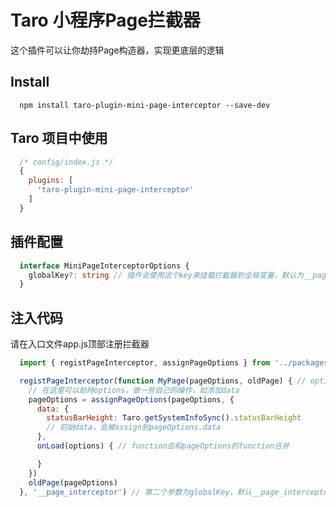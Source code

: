 # Taro 小程序Page拦截器
这个插件可以让你劫持Page构造器，实现更底层的逻辑
## Install
```
  npm install taro-plugin-mini-page-interceptor --save-dev
```

## Taro 项目中使用
``` javascript
  /* config/index.js */
  {
    plugins: [
      'taro-plugin-mini-page-interceptor'
    ]
  }
```
## 插件配置

``` typescript
  interface MiniPageInterceptorOptions {
    globalKey?: string // 插件会使用这个key来挂载拦截器到全局变量，默认为__page_interceptor，如wx.__page_interceptor、swan.__page_interceptor
  }
```

## 注入代码
请在入口文件app.js顶部注册拦截器
``` javascript
  import { registPageInterceptor, assignPageOptions } from '../packages/taro-plugin-mini-page-interceptor/dist/pageInterceptor'

  registPageInterceptor(function MyPage(pageOptions, oldPage) { // options为page配置，oldPage为原生Page构造器
    // 在这里可以劫持options，做一些自己的操作，如添加data
    pageOptions = assignPageOptions(pageOptions, {
      data: {
        statusBarHeight: Taro.getSystemInfoSync().statusBarHeight
        // 初始data，会被assign到pageOptions.data
      },
      onLoad(options) { // function会和pageOptions的function合并

      }
    })
    oldPage(pageOptions)
  }, '__page_interceptor') // 第二个参数为globalKey，默认__page_interceptor
```
